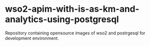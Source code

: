# wso2-apim-with-is-as-km-and-analytics-using-postgresql
Repository containing opensource images of wso2 and postrgesql for development environment.
